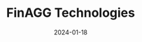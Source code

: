 ---  
layout: startup_page  
title: "FinAGG Technologies"  
id: "finagg.in"  
permalink: "/finaggtechnologiesfinagg.in01182024/"  
website: "https://finagg.in/"  
funding_round: "Series A"  
funding_amount: "$11M"  
investors: "Tata Capital Limited, Blue Orchard, Small Industries Development Bank of India (SIDBI), Prime Venture Partners, Gray Matter Capital"  
about: "FinAGG Technologies provides working capital assistance to over 85,000 small and medium businesses (SMBs) in India. They utilize integrations with digital infrastructure like UPI, Aadhaar, and GSTN to streamline the lending process and offer quick growth capital. The company also services financial institutions, including major private-sector banks."  
markets: "Fintech, Supply Chain Finance, Quick Cash Flow, BNPL/Buy Now Pay Later, Grow Now Pay Later, Stock Now Pay Later, Invoice Financing Solutions, Banking as a Service, BaaS/SaaS, Payments Infrastructure, MSME, Growth Capital, Build for Bharat, Financial Services, and Working Capital"  
hq: "Noida, Uttar Pradesh, India"  
founded_year: "2019"  
linkedin: "https://www.linkedin.com/company/finagg-technologies-private-limited"  
twitter: "https://twitter.com/FinAgg_India"  
instagram: ""  
facebook: "https://www.facebook.com/FinAGGfin"  
crunchbase: "https://www.crunchbase.com/organization/finagg"  
pitchbook: ""  

date_display: "18-Jan-2024"  
date: "2024-01-18"

# SEO Optimization  
meta_title: "FinAGG Technologies - Series A Funding ($11M)"  
meta_description: "FinAGG Technologies, FinAGG Technologies provides working capital assistance to over 85,000 small and medium businesses (SMBs) in India. They utilize integrations with dig..."  
meta_keywords: "FinAGG Technologies, Fintech, Supply Chain Finance, Quick Cash Flow, BNPL/Buy Now Pay Later, Grow Now Pay Later, Stock Now Pay Later, Invoice Financing Solutions, Banking as a Service, BaaS/SaaS, Payments Infrastructure, MSME, Growth Capital, Build for Bharat, Financial Services, and Working Capital, Series A funding"  
canonical_url: "https://startup.projectstartups.com/finaggtechnologiesfinagg.in01182024/"  
---
